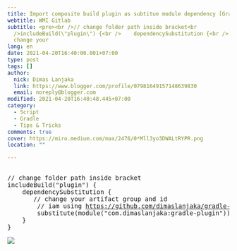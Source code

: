 ```yaml
---
title: Import composite build plugin as subtitue module dependency [Gradle]
webtitle: WMI Gitlab
subtitle: <pre><br />// change folder path inside bracket<br
  />includeBuild(\"plugin\") {<br />    dependencySubstitution {<br />    	//
  change your
lang: en
date: 2021-04-20T16:40:00.001+07:00
type: post
tags: []
author:
  nick: Dimas Lanjaka
  link: https://www.blogger.com/profile/07981649157148639830
  email: noreply@blogger.com
modified: 2021-04-20T16:40:48.445+07:00
category:
  - Script
  - Gradle
  - Tips & Tricks
comments: true
cover: https://miro.medium.com/max/2476/0*Mll3yo3DWALtRYPR.png
location: ""

---
```


<pre><br>// change folder path inside bracket<br>includeBuild("plugin") {<br>    dependencySubstitution {<br>    	// change your artifact group and id<br>        // iam using <a href="https://github.com/dimaslanjaka/gradle-plugin/" target="_blank" rel="noopener noreferer nofollow">https://github.com/dimaslanjaka/gradle-plugin/</a> for example<br>        substitute(module("com.dimaslanjaka:gradle-plugin")).with(project(":"))<br>    }<br>}<br></pre> <img src="https://miro.medium.com/max/2476/0*Mll3yo3DWALtRYPR.png">